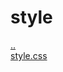# style 
<a href='https://gabrielryanft.github.io/learning/cursoemvideo/htmlecss/css/cordel' target='_self' rel='prev'>..</a><br/>
<a href='https://gabrielryanft.github.io/learning/cursoemvideo/htmlecss/css/cordel/style/style.css' target='_blank' rel='next'>style.css</a><br/>
